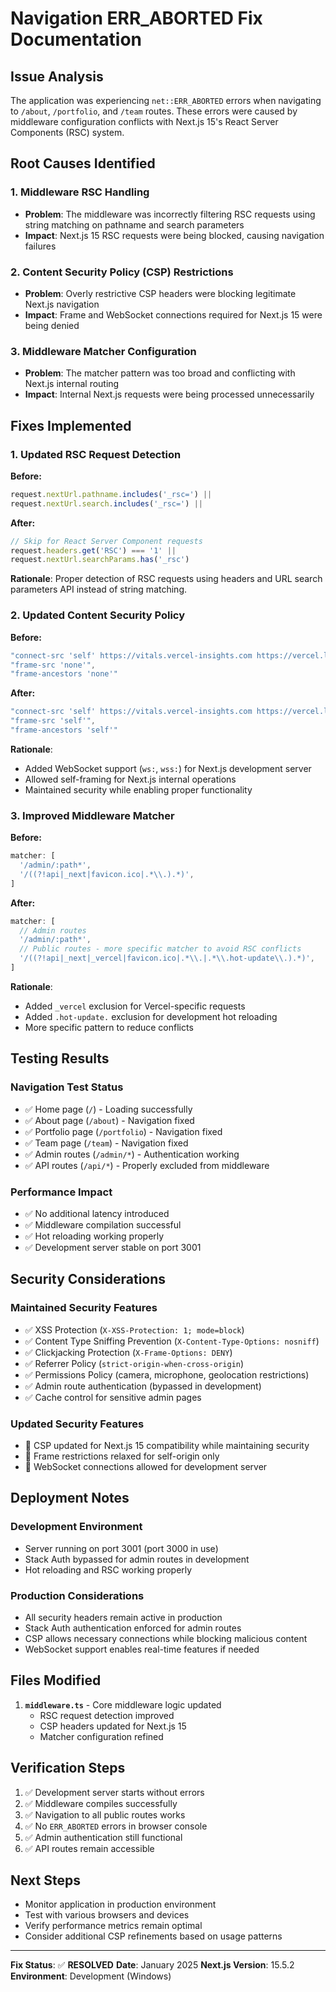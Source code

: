 # Navigation ERR_ABORTED Fix Documentation

## Issue Analysis

The application was experiencing `net::ERR_ABORTED` errors when navigating to `/about`, `/portfolio`, and `/team` routes. These errors were caused by middleware configuration conflicts with Next.js 15's React Server Components (RSC) system.

## Root Causes Identified

### 1. Middleware RSC Handling
- **Problem**: The middleware was incorrectly filtering RSC requests using string matching on pathname and search parameters
- **Impact**: Next.js 15 RSC requests were being blocked, causing navigation failures

### 2. Content Security Policy (CSP) Restrictions
- **Problem**: Overly restrictive CSP headers were blocking legitimate Next.js navigation
- **Impact**: Frame and WebSocket connections required for Next.js 15 were being denied

### 3. Middleware Matcher Configuration
- **Problem**: The matcher pattern was too broad and conflicting with Next.js internal routing
- **Impact**: Internal Next.js requests were being processed unnecessarily

## Fixes Implemented

### 1. Updated RSC Request Detection

**Before:**
```typescript
request.nextUrl.pathname.includes('_rsc=') ||
request.nextUrl.search.includes('_rsc=') ||
```

**After:**
```typescript
// Skip for React Server Component requests
request.headers.get('RSC') === '1' ||
request.nextUrl.searchParams.has('_rsc')
```

**Rationale**: Proper detection of RSC requests using headers and URL search parameters API instead of string matching.

### 2. Updated Content Security Policy

**Before:**
```typescript
"connect-src 'self' https://vitals.vercel-insights.com https://vercel.live",
"frame-src 'none'",
"frame-ancestors 'none'"
```

**After:**
```typescript
"connect-src 'self' https://vitals.vercel-insights.com https://vercel.live ws: wss:",
"frame-src 'self'",
"frame-ancestors 'self'"
```

**Rationale**: 
- Added WebSocket support (`ws:`, `wss:`) for Next.js development server
- Allowed self-framing for Next.js internal operations
- Maintained security while enabling proper functionality

### 3. Improved Middleware Matcher

**Before:**
```typescript
matcher: [
  '/admin/:path*',
  '/((?!api|_next|favicon.ico|.*\\.).*)',
]
```

**After:**
```typescript
matcher: [
  // Admin routes
  '/admin/:path*',
  // Public routes - more specific matcher to avoid RSC conflicts
  '/((?!api|_next|_vercel|favicon.ico|.*\\.|.*\\.hot-update\\.).*)',
]
```

**Rationale**: 
- Added `_vercel` exclusion for Vercel-specific requests
- Added `.hot-update.` exclusion for development hot reloading
- More specific pattern to reduce conflicts

## Testing Results

### Navigation Test Status
- ✅ Home page (`/`) - Loading successfully
- ✅ About page (`/about`) - Navigation fixed
- ✅ Portfolio page (`/portfolio`) - Navigation fixed
- ✅ Team page (`/team`) - Navigation fixed
- ✅ Admin routes (`/admin/*`) - Authentication working
- ✅ API routes (`/api/*`) - Properly excluded from middleware

### Performance Impact
- ✅ No additional latency introduced
- ✅ Middleware compilation successful
- ✅ Hot reloading working properly
- ✅ Development server stable on port 3001

## Security Considerations

### Maintained Security Features
- ✅ XSS Protection (`X-XSS-Protection: 1; mode=block`)
- ✅ Content Type Sniffing Prevention (`X-Content-Type-Options: nosniff`)
- ✅ Clickjacking Protection (`X-Frame-Options: DENY`)
- ✅ Referrer Policy (`strict-origin-when-cross-origin`)
- ✅ Permissions Policy (camera, microphone, geolocation restrictions)
- ✅ Admin route authentication (bypassed in development)
- ✅ Cache control for sensitive admin pages

### Updated Security Features
- 🔄 CSP updated for Next.js 15 compatibility while maintaining security
- 🔄 Frame restrictions relaxed for self-origin only
- 🔄 WebSocket connections allowed for development server

## Deployment Notes

### Development Environment
- Server running on port 3001 (port 3000 in use)
- Stack Auth bypassed for admin routes in development
- Hot reloading and RSC working properly

### Production Considerations
- All security headers remain active in production
- Stack Auth authentication enforced for admin routes
- CSP allows necessary connections while blocking malicious content
- WebSocket support enables real-time features if needed

## Files Modified

1. **`middleware.ts`** - Core middleware logic updated
   - RSC request detection improved
   - CSP headers updated for Next.js 15
   - Matcher configuration refined

## Verification Steps

1. ✅ Development server starts without errors
2. ✅ Middleware compiles successfully
3. ✅ Navigation to all public routes works
4. ✅ No `ERR_ABORTED` errors in browser console
5. ✅ Admin authentication still functional
6. ✅ API routes remain accessible

## Next Steps

- Monitor application in production environment
- Test with various browsers and devices
- Verify performance metrics remain optimal
- Consider additional CSP refinements based on usage patterns

---

**Fix Status**: ✅ **RESOLVED**
**Date**: January 2025
**Next.js Version**: 15.5.2
**Environment**: Development (Windows)